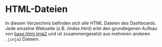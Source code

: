 # HTML-Dateien

In diesem Verzeichnis befinden sich alle HTML Dateien des Dashboards.
Jede einzelne Webseite (z.B. /index.html) erbt den grundlegenen Aufbau von [base.html.jinja2](base.html.jinja2) und ist zusammengesetzt aus mehreren anderen `.jinja2` Dateien.
